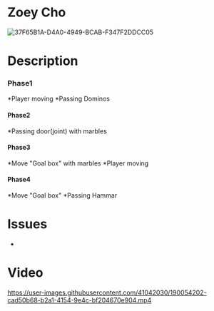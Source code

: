 # Zoey Cho

![37F65B1A-D4A0-4949-BCAB-F347F2DDCC05](https://user-images.githubusercontent.com/41042030/190054958-33f2a22f-4f47-41a4-abfa-8ac7955d8ec3.JPG)

# Description
### Phase1
  *Player moving
  *Passing Dominos
#### Phase2
  *Passing door(joint) with marbles
#### Phase3
  *Move "Goal box" with marbles
  *Player moving
#### Phase4
  *Move "Goal box"
  *Passing Hammar
# Issues
-

# Video

https://user-images.githubusercontent.com/41042030/190054202-cad50b68-b2a1-4154-9e4c-bf204670e904.mp4

